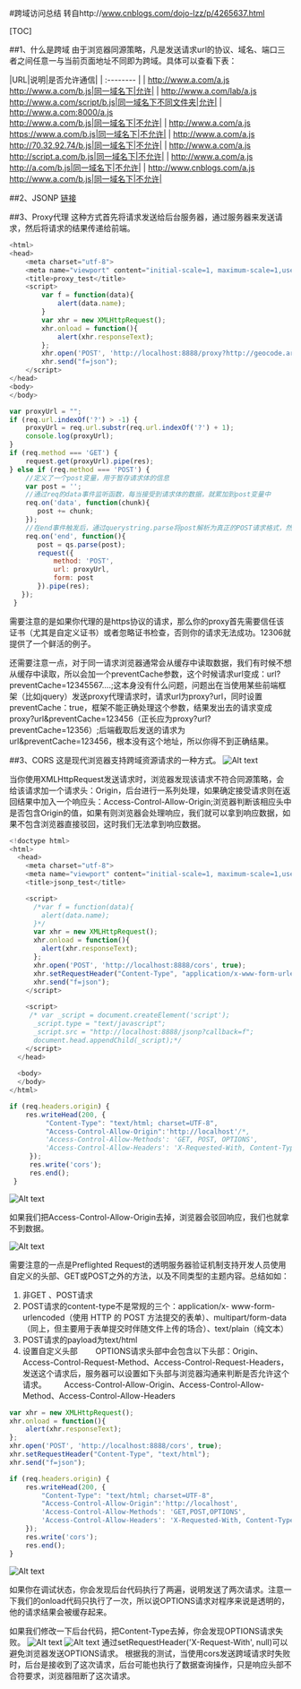 #跨域访问总结
转自http://www.cnblogs.com/dojo-lzz/p/4265637.html

[TOC]


##1、什么是跨域
由于浏览器同源策略，凡是发送请求url的协议、域名、端口三者之间任意一与当前页面地址不同即为跨域。具体可以查看下表：

|URL|说明|是否允许通信|
| :-------- |
| http://www.a.com/a.js <br> http://www.a.com/b.js|同一域名下|允许|
| http://www.a.com/lab/a.js <br> http://www.a.com/script/b.js|同一域名下不同文件夹|允许|
| http://www.a.com:8000/a.js <br>  http://www.a.com/b.js|同一域名下|不允许|
| http://www.a.com/a.js <br>  https://www.a.com/b.js|同一域名下|不允许|
| http://www.a.com/a.js <br>  http://70.32.92.74/b.js|同一域名下|不允许|
| http://www.a.com/a.js <br>  http://script.a.com/b.js|同一域名下|不允许|
| http://www.a.com/a.js <br>  http://a.com/b.js|同一域名下|不允许|
| http://www.cnblogs.com/a.js <br>  http://www.a.com/b.js|同一域名下|不允许|

##2、JSONP
[链接](https://github.com/SSSStone/Note/blob/master/Ajax%E7%AC%94%E8%AE%B0/Ajax%E7%AC%94%E8%AE%B0.md)

##3、Proxy代理
这种方式首先将请求发送给后台服务器，通过服务器来发送请求，然后将请求的结果传递给前端。
``` javascript
<html>
<head>
	<meta charset="utf-8">
	<meta name="viewport" content="initial-scale=1, maximum-scale=1,user-scalable=no">
	<title>proxy_test</title>
	<script>
		var f = function(data){
			alert(data.name);
		}
		var xhr = new XMLHttpRequest();
		xhr.onload = function(){
			alert(xhr.responseText);
		};
		xhr.open('POST', 'http://localhost:8888/proxy?http://geocode.arcgis.com/arcgis/rest/services/World/GeocodeServer', true);
		xhr.send("f=json");
	</script>
</head>
<body>
</body>
```
``` javascript
var proxyUrl = "";
if (req.url.indexOf('?') > -1) {
	proxyUrl = req.url.substr(req.url.indexOf('?') + 1);
	console.log(proxyUrl);
}
if (req.method === 'GET') {
	request.get(proxyUrl).pipe(res);
} else if (req.method === 'POST') {
	//定义了一个post变量，用于暂存请求体的信息
	var post = '';     
	//通过req的data事件监听函数，每当接受到请求体的数据，就累加到post变量中
	req.on('data', function(chunk){    
       post += chunk;
	});
	//在end事件触发后，通过querystring.parse将post解析为真正的POST请求格式，然后向客户端返回。
	req.on('end', function(){    
       post = qs.parse(post);
       request({
           method: 'POST',
           url: proxyUrl,
           form: post
       }).pipe(res);
   });
 }
```
需要注意的是如果你代理的是https协议的请求，那么你的proxy首先需要信任该证书（尤其是自定义证书）或者忽略证书检查，否则你的请求无法成功。12306就提供了一个鲜活的例子。

还需要注意一点，对于同一请求浏览器通常会从缓存中读取数据，我们有时候不想从缓存中读取，所以会加一个preventCache参数，这个时候请求url变成：url?preventCache=12345567....;这本身没有什么问题，问题出在当使用某些前端框架（比如jquery）发送proxy代理请求时，请求url为proxy?url，同时设置preventCache：true，框架不能正确处理这个参数，结果发出去的请求变成proxy?url&preventCache=123456（正长应为proxy?url?preventCache=12356）;后端截取后发送的请求为url&preventCache=123456，根本没有这个地址，所以你得不到正确结果。

##3、CORS
这是现代浏览器支持跨域资源请求的一种方式。
![Alt text](./1459132915318.png)

当你使用XMLHttpRequest发送请求时，浏览器发现该请求不符合同源策略，会给该请求加一个请求头：Origin，后台进行一系列处理，如果确定接受请求则在返回结果中加入一个响应头：Access-Control-Allow-Origin;浏览器判断该相应头中是否包含Origin的值，如果有则浏览器会处理响应，我们就可以拿到响应数据，如果不包含浏览器直接驳回，这时我们无法拿到响应数据。

``` javascript
<!doctype html>
<html>
  <head>
    <meta charset="utf-8">
    <meta name="viewport" content="initial-scale=1, maximum-scale=1,user-scalable=no">
    <title>jsonp_test</title>

    <script>
      /*var f = function(data){
        alert(data.name);
      }*/
      var xhr = new XMLHttpRequest();
      xhr.onload = function(){
        alert(xhr.responseText);
      };
      xhr.open('POST', 'http://localhost:8888/cors', true);
      xhr.setRequestHeader("Content-Type", "application/x-www-form-urlencoded");
      xhr.send("f=json");
    </script>
    
    <script>
     /* var _script = document.createElement('script');
      _script.type = "text/javascript";
      _script.src = "http://localhost:8888/jsonp?callback=f";
      document.head.appendChild(_script);*/
    </script>
  </head>
  
  <body>
  </body>
</html>
```
``` javascript
if (req.headers.origin) {
    res.writeHead(200, {
         "Content-Type": "text/html; charset=UTF-8",
         "Access-Control-Allow-Origin":'http://localhost'/*,
         'Access-Control-Allow-Methods': 'GET, POST, OPTIONS',
         'Access-Control-Allow-Headers': 'X-Requested-With, Content-Type'*/
     });
     res.write('cors');
     res.end();
 }
```
![Alt text](./1459133071889.png)

如果我们把Access-Control-Allow-Origin去掉，浏览器会驳回响应，我们也就拿不到数据。

![Alt text](./1459133086734.png)

需要注意的一点是Preflighted Request的透明服务器验证机制支持开发人员使用自定义的头部、GET或POST之外的方法，以及不同类型的主题内容。总结如如：
1. 非GET 、POST请求
2. POST请求的content-type不是常规的三个：application/x- www-form-urlencoded（使用 HTTP 的 POST 方法提交的表单）、multipart/form-data（同上，但主要用于表单提交时伴随文件上传的场合）、text/plain（纯文本）
3. POST请求的payload为text/html
4. 设置自定义头部
　　OPTIONS请求头部中会包含以下头部：Origin、Access-Control-Request-Method、Access-Control-Request-Headers，发送这个请求后，服务器可以设置如下头部与浏览器沟通来判断是否允许这个请求。
　　Access-Control-Allow-Origin、Access-Control-Allow-Method、Access-Control-Allow-Headers
``` javascript
var xhr = new XMLHttpRequest();
xhr.onload = function(){
	alert(xhr.responseText);
};
xhr.open('POST', 'http://localhost:8888/cors', true);
xhr.setRequestHeader("Content-Type", "text/html");
xhr.send("f=json");
```
``` javascript
if (req.headers.origin) {
    res.writeHead(200, {
        "Content-Type": "text/html; charset=UTF-8",
        "Access-Control-Allow-Origin":'http://localhost',
        'Access-Control-Allow-Methods': 'GET,POST,OPTIONS',
        'Access-Control-Allow-Headers': 'X-Requested-With, Content-Type'/**/
    });
    res.write('cors');
    res.end();
}
```
![Alt text](./1459133223537.png)

如果你在调试状态，你会发现后台代码执行了两遍，说明发送了两次请求。注意一下我们的onload代码只执行了一次，所以说OPTIONS请求对程序来说是透明的，他的请求结果会被缓存起来。

如果我们修改一下后台代码，把Content-Type去掉，你会发现OPTIONS请求失败。
![Alt text](./1459133292091.png)
![Alt text](./1459133299381.png)
通过setRequestHeader('X-Request-With', null)可以避免浏览器发送OPTIONS请求。
根据我的测试，当使用cors发送跨域请求时失败时，后台是接收到了这次请求，后台可能也执行了数据查询操作，只是响应头部不合符要求，浏览器阻断了这次请求。
